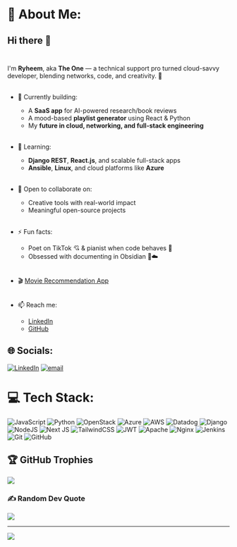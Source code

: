 # 💫 About Me:
## Hi there 👋<br><br>
I'm **Ryheem**, aka **The One** — a technical support pro turned cloud-savvy developer, blending networks, code, and creativity. 🚀<br><br>

- 🔭 Currently building:<br>
  - A **SaaS app** for AI-powered research/book reviews<br>
  - A mood-based **playlist generator** using React & Python<br>
  - My **future in cloud, networking, and full-stack engineering**<br><br>

- 🌱 Learning:<br>
  - **Django REST**, **React.js**, and scalable full-stack apps<br>
  - **Ansible**, **Linux**, and cloud platforms like **Azure**<br><br>

- 👯 Open to collaborate on:<br>
  - Creative tools with real-world impact<br>
  - Meaningful open-source projects<br><br>

- ⚡ Fun facts:<br>
  - Poet on TikTok 💘 & pianist when code behaves 🎹<br>
  - Obsessed with documenting in Obsidian 📜☁️<br><br>

- 🎬 [Movie Recommendation App](https://ryheembon.github.io/Movie-Recommender-Application/)<br><br>

- 📫 Reach me:<br>
  - [LinkedIn](https://www.linkedin.com/in/ryheem-bonaparte/)<br>
  - [GitHub](https://github.com/Ryheembon)<br>


## 🌐 Socials:
[![LinkedIn](https://img.shields.io/badge/LinkedIn-%230077B5.svg?logo=linkedin&logoColor=white)](https://linkedin.com/in/www.linkedin.com/in/ryheem-bonaparte) [![email](https://img.shields.io/badge/Email-D14836?logo=gmail&logoColor=white)](mailto:ryheembon@gmail.com) 

# 💻 Tech Stack:
![JavaScript](https://img.shields.io/badge/javascript-%23323330.svg?style=for-the-badge&logo=javascript&logoColor=%23F7DF1E) ![Python](https://img.shields.io/badge/python-3670A0?style=for-the-badge&logo=python&logoColor=ffdd54) ![OpenStack](https://img.shields.io/badge/Openstack-%23f01742.svg?style=for-the-badge&logo=openstack&logoColor=white) ![Azure](https://img.shields.io/badge/azure-%230072C6.svg?style=for-the-badge&logo=microsoftazure&logoColor=white) ![AWS](https://img.shields.io/badge/AWS-%23FF9900.svg?style=for-the-badge&logo=amazon-aws&logoColor=white) ![Datadog](https://img.shields.io/badge/datadog-%23632CA6.svg?style=for-the-badge&logo=datadog&logoColor=white) ![Django](https://img.shields.io/badge/django-%23092E20.svg?style=for-the-badge&logo=django&logoColor=white) ![NodeJS](https://img.shields.io/badge/node.js-6DA55F?style=for-the-badge&logo=node.js&logoColor=white) ![Next JS](https://img.shields.io/badge/Next-black?style=for-the-badge&logo=next.js&logoColor=white) ![TailwindCSS](https://img.shields.io/badge/tailwindcss-%2338B2AC.svg?style=for-the-badge&logo=tailwind-css&logoColor=white) ![JWT](https://img.shields.io/badge/JWT-black?style=for-the-badge&logo=JSON%20web%20tokens) ![Apache](https://img.shields.io/badge/apache-%23D42029.svg?style=for-the-badge&logo=apache&logoColor=white) ![Nginx](https://img.shields.io/badge/nginx-%23009639.svg?style=for-the-badge&logo=nginx&logoColor=white) ![Jenkins](https://img.shields.io/badge/jenkins-%232C5263.svg?style=for-the-badge&logo=jenkins&logoColor=white) ![Git](https://img.shields.io/badge/git-%23F05033.svg?style=for-the-badge&logo=git&logoColor=white) ![GitHub](https://img.shields.io/badge/github-%23121011.svg?style=for-the-badge&logo=github&logoColor=white)

## 🏆 GitHub Trophies
![](https://github-profile-trophy.vercel.app/?username=ryheembon&theme=radical&no-frame=false&no-bg=false&margin-w=4)

### ✍️ Random Dev Quote
![](https://quotes-github-readme.vercel.app/api?type=horizontal&theme=radical)

---
[![](https://visitcount.itsvg.in/api?id=ryheembon&icon=0&color=0)](https://visitcount.itsvg.in)

<!-- Proudly created with GPRM ( https://gprm.itsvg.in ) -->
